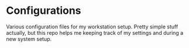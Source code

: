 # Configurations

Various configuration files for my workstation setup.
Pretty simple stuff actually, but this repo helps me keeping track
of my settings and during a new system setup.
